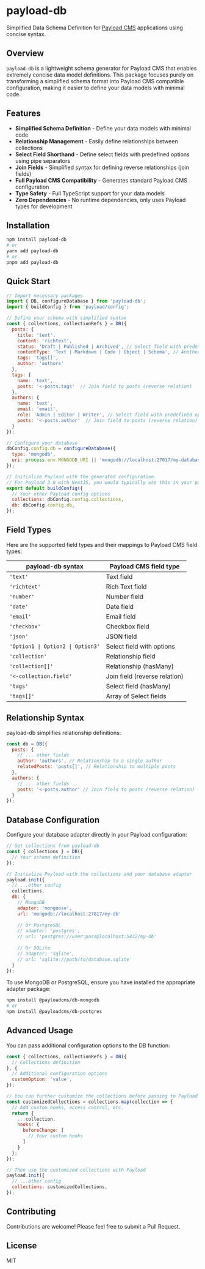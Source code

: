 # payload-db

Simplified Data Schema Definition for [Payload CMS](https://payloadcms.com) applications using concise syntax.

## Overview

`payload-db` is a lightweight schema generator for Payload CMS that enables extremely concise data model definitions. This package focuses purely on transforming a simplified schema format into Payload CMS compatible configuration, making it easier to define your data models with minimal code.

## Features

- **Simplified Schema Definition** - Define your data models with minimal code
- **Relationship Management** - Easily define relationships between collections
- **Select Field Shorthand** - Define select fields with predefined options using pipe separators
- **Join Fields** - Simplified syntax for defining reverse relationships (join fields)
- **Full Payload CMS Compatibility** - Generates standard Payload CMS configuration
- **Type Safety** - Full TypeScript support for your data models
- **Zero Dependencies** - No runtime dependencies, only uses Payload types for development

## Installation

```bash
npm install payload-db
# or
yarn add payload-db
# or
pnpm add payload-db
```

## Quick Start

```javascript
// Import necessary packages
import { DB, configureDatabase } from 'payload-db';
import { buildConfig } from 'payload/config';

// Define your schema with simplified syntax
const { collections, collectionRefs } = DB({
  posts: {
    title: 'text',
    content: 'richtext',
    status: 'Draft | Published | Archived', // Select field with predefined options
    contentType: 'Text | Markdown | Code | Object | Schema', // Another select field example
    tags: 'tags[]',
    author: 'authors'
  },
  tags: {
    name: 'text',
    posts: '<-posts.tags'  // Join field to posts (reverse relation)
  },
  authors: {
    name: 'text',
    email: 'email',
    role: 'Admin | Editor | Writer', // Select field with predefined options
    posts: '<-posts.author'  // Join field to posts (reverse relation)
  }
});

// Configure your database
dbConfig.config.db = configureDatabase({
  type: 'mongodb',
  uri: process.env.MONGODB_URI || 'mongodb://localhost:27017/my-database'
});

// Initialize Payload with the generated configuration
// For Payload 3.0 with NextJS, you would typically use this in your payload.config.ts file
export default buildConfig({
  // Your other Payload config options
  collections: dbConfig.config.collections,
  db: dbConfig.config.db,
});
```

## Field Types

Here are the supported field types and their mappings to Payload CMS field types:

| payload-db syntax | Payload CMS field type |
|-------------------|-------------------------|
| `'text'`          | Text field              |
| `'richtext'`      | Rich Text field         |
| `'number'`        | Number field            |
| `'date'`          | Date field              |
| `'email'`         | Email field             |
| `'checkbox'`      | Checkbox field          |
| `'json'`          | JSON field              |
| `'Option1 \| Option2 \| Option3'` | Select field with options |
| `'collection'`    | Relationship field      |
| `'collection[]'`  | Relationship (hasMany)  |
| `'<-collection.field'`  | Join field (reverse relation) |
| `'tags'`          | Select field (hasMany)  |
| `'tags[]'`        | Array of Select fields  |

## Relationship Syntax

payload-db simplifies relationship definitions:

```javascript
const db = DB({
  posts: {
    // ... other fields
    author: 'authors', // Relationship to a single author
    relatedPosts: 'posts[]', // Relationship to multiple posts
  },
  authors: {
    // ... other fields
    posts: '<-posts.author' // Join field to posts (reverse relation)
  }
});
```

## Database Configuration

Configure your database adapter directly in your Payload configuration:

```javascript
// Get collections from payload-db
const { collections } = DB({
  // Your schema definition
});

// Initialize Payload with the collections and your database adapter
payload.init({
  // ...other config
  collections,
  db: {
    // MongoDB
    adapter: 'mongoose',
    url: 'mongodb://localhost:27017/my-db'
    
    // Or PostgreSQL
    // adapter: 'postgres',
    // url: 'postgres://user:pass@localhost:5432/my-db'
    
    // Or SQLite
    // adapter: 'sqlite',
    // url: 'sqlite://path/to/database.sqlite'
  }
});
```

To use MongoDB or PostgreSQL, ensure you have installed the appropriate adapter package:

```bash
npm install @payloadcms/db-mongodb
# or
npm install @payloadcms/db-postgres
```

## Advanced Usage

You can pass additional configuration options to the DB function:

```javascript
const { collections, collectionRefs } = DB({
  // Collections definition
}, {
  // Additional configuration options
  customOption: 'value',
});

// You can further customize the collections before passing to Payload
const customizedCollections = collections.map(collection => {
  // Add custom hooks, access control, etc.
  return {
    ...collection,
    hooks: {
      beforeChange: [
        // Your custom hooks
      ]
    }
  };
});

// Then use the customized collections with Payload
payload.init({
  // ...other config
  collections: customizedCollections,
});
```

## Contributing

Contributions are welcome! Please feel free to submit a Pull Request.

## License

MIT
